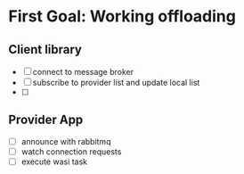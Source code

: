 # First Goal: Working offloading

## Client library

- [ ] connect to message broker
- [ ] subscribe to provider list and update local list
- [ ] 

## Provider App
- [ ] announce with rabbitmq
- [ ] watch connection requests
- [ ] execute wasi task